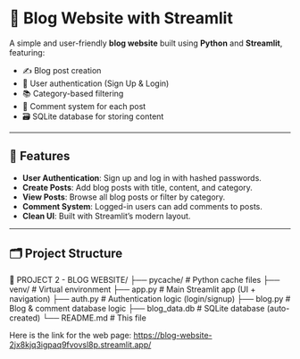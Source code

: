 # 📝 Blog Website with Streamlit

A simple and user-friendly **blog website** built using **Python** and **Streamlit**, featuring:

- ✍️ Blog post creation
- 🔐 User authentication (Sign Up & Login)
- 📚 Category-based filtering
- 💬 Comment system for each post
- 🗃 SQLite database for storing content

---

## 🚀 Features

- **User Authentication**: Sign up and log in with hashed passwords.
- **Create Posts**: Add blog posts with title, content, and category.
- **View Posts**: Browse all blog posts or filter by category.
- **Comment System**: Logged-in users can add comments to posts.
- **Clean UI**: Built with Streamlit’s modern layout.

---

## 🗂️ Project Structure

📁 PROJECT 2 - BLOG WEBSITE/
├── pycache/ # Python cache files
├── venv/ # Virtual environment
├── app.py # Main Streamlit app (UI + navigation)
├── auth.py # Authentication logic (login/signup)
├── blog.py # Blog & comment database logic
├── blog_data.db # SQLite database (auto-created)
└── README.md # This file

Here is the link for the web page:
https://blog-website-2jx8kjq3igpaq9fvovsl8p.streamlit.app/
